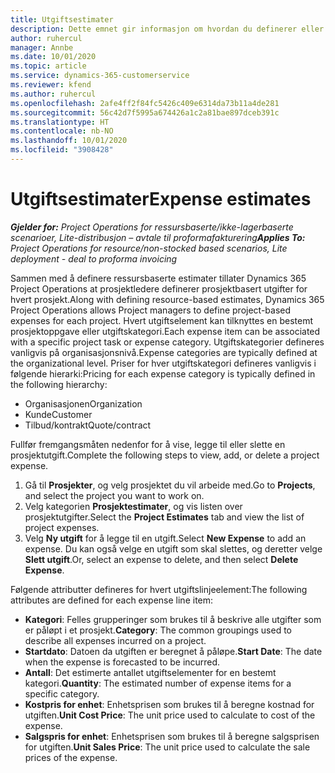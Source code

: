 ```yaml
---
title: Utgiftsestimater
description: Dette emnet gir informasjon om hvordan du definerer eller beregner prosjektrelaterte utgifter.
author: ruhercul
manager: Annbe
ms.date: 10/01/2020
ms.topic: article
ms.service: dynamics-365-customerservice
ms.reviewer: kfend
ms.author: ruhercul
ms.openlocfilehash: 2afe4ff2f84fc5426c409e6314da73b11a4de281
ms.sourcegitcommit: 56c42d7f5995a674426a1c2a81bae897dceb391c
ms.translationtype: HT
ms.contentlocale: nb-NO
ms.lasthandoff: 10/01/2020
ms.locfileid: "3908428"
---
```

# <a name="expense-estimates"></a><span data-ttu-id="d314b-103">Utgiftsestimater</span><span class="sxs-lookup"><span data-stu-id="d314b-103">Expense estimates</span></span>
<span data-ttu-id="d314b-104">_**Gjelder for:** Project Operations for ressursbaserte/ikke-lagerbaserte scenarioer, Lite-distribusjon – avtale til proformafakturering_</span><span class="sxs-lookup"><span data-stu-id="d314b-104">_**Applies To:** Project Operations for resource/non-stocked based scenarios, Lite deployment - deal to proforma invoicing_</span></span>

<span data-ttu-id="d314b-105">Sammen med å definere ressursbaserte estimater tillater Dynamics 365 Project Operations at prosjektledere definerer prosjektbasert utgifter for hvert prosjekt.</span><span class="sxs-lookup"><span data-stu-id="d314b-105">Along with defining resource-based estimates, Dynamics 365 Project Operations allows Project managers to define project-based expenses for each project.</span></span> <span data-ttu-id="d314b-106">Hvert utgiftselement kan tilknyttes en bestemt prosjektoppgave eller utgiftskategori.</span><span class="sxs-lookup"><span data-stu-id="d314b-106">Each expense item can be associated with a specific project task or expense category.</span></span> <span data-ttu-id="d314b-107">Utgiftskategorier defineres vanligvis på organisasjonsnivå.</span><span class="sxs-lookup"><span data-stu-id="d314b-107">Expense categories are typically defined at the organizational level.</span></span> <span data-ttu-id="d314b-108">Priser for hver utgiftskategori defineres vanligvis i følgende hierarki:</span><span class="sxs-lookup"><span data-stu-id="d314b-108">Pricing for each expense category is typically defined in the following hierarchy:</span></span>

- <span data-ttu-id="d314b-109">Organisasjonen</span><span class="sxs-lookup"><span data-stu-id="d314b-109">Organization</span></span>
- <span data-ttu-id="d314b-110">Kunde</span><span class="sxs-lookup"><span data-stu-id="d314b-110">Customer</span></span>
- <span data-ttu-id="d314b-111">Tilbud/kontrakt</span><span class="sxs-lookup"><span data-stu-id="d314b-111">Quote/contract</span></span>

<span data-ttu-id="d314b-112">Fullfør fremgangsmåten nedenfor for å vise, legge til eller slette en prosjektutgift.</span><span class="sxs-lookup"><span data-stu-id="d314b-112">Complete the following steps to view, add, or delete a project expense.</span></span>

1. <span data-ttu-id="d314b-113">Gå til **Prosjekter**, og velg prosjektet du vil arbeide med.</span><span class="sxs-lookup"><span data-stu-id="d314b-113">Go to **Projects**, and select the project you want to work on.</span></span>
2. <span data-ttu-id="d314b-114">Velg kategorien **Prosjektestimater**, og vis listen over prosjektutgifter.</span><span class="sxs-lookup"><span data-stu-id="d314b-114">Select the **Project Estimates** tab and view the list of project expenses.</span></span>
3. <span data-ttu-id="d314b-115">Velg **Ny utgift** for å legge til en utgift.</span><span class="sxs-lookup"><span data-stu-id="d314b-115">Select **New Expense** to add an expense.</span></span> <span data-ttu-id="d314b-116">Du kan også velge en utgift som skal slettes, og deretter velge **Slett utgift**.</span><span class="sxs-lookup"><span data-stu-id="d314b-116">Or, select an expense to delete, and then select **Delete Expense**.</span></span>

<span data-ttu-id="d314b-117">Følgende attributter defineres for hvert utgiftslinjeelement:</span><span class="sxs-lookup"><span data-stu-id="d314b-117">The following attributes are defined for each expense line item:</span></span>

- <span data-ttu-id="d314b-118">**Kategori**: Felles grupperinger som brukes til å beskrive alle utgifter som er påløpt i et prosjekt.</span><span class="sxs-lookup"><span data-stu-id="d314b-118">**Category**: The common groupings used to describe all expenses incurred on a project.</span></span>
- <span data-ttu-id="d314b-119">**Startdato**: Datoen da utgiften er beregnet å påløpe.</span><span class="sxs-lookup"><span data-stu-id="d314b-119">**Start Date**: The date when the expense is forecasted to be incurred.</span></span>
- <span data-ttu-id="d314b-120">**Antall**: Det estimerte antallet utgiftselementer for en bestemt kategori.</span><span class="sxs-lookup"><span data-stu-id="d314b-120">**Quantity**: The estimated number of expense items for a specific category.</span></span>
- <span data-ttu-id="d314b-121">**Kostpris for enhet**: Enhetsprisen som brukes til å beregne kostnad for utgiften.</span><span class="sxs-lookup"><span data-stu-id="d314b-121">**Unit Cost Price**: The unit price used to calculate to cost of the expense.</span></span>
- <span data-ttu-id="d314b-122">**Salgspris for enhet**: Enhetsprisen som brukes til å beregne salgsprisen for utgiften.</span><span class="sxs-lookup"><span data-stu-id="d314b-122">**Unit Sales Price**: The unit price used to calculate the sale prices of the expense.</span></span>

